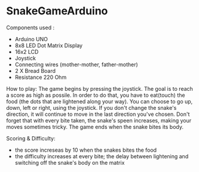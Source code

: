 # SnakeGameArduino
Components used : 
* Arduino UNO
* 8x8 LED Dot Matrix Display
* 16x2 LCD
* Joystick
* Connecting wires (mother-mother, father-mother)
* 2 X Bread Board
* Resistance 220 Ohm

How to play: 
    The game begins by pressing the joystick. The goal is to reach a score as high as possile. In order to do that, you have to eat(touch) the food (the dots that are lightened along your way). You can choose to go up, down, left or right, using the joystick. If you don't change the snake's direction, it will continue to move in the last direction you've chosen. Don't forget that with every bite taken, the snake's speen increases, making your moves sometimes tricky. The game ends when the snake bites its body.

Scoring & Difficulty:
* the score increseas by 10 when the snakes bites the food
* the difficulty increases at every bite; the delay between lightening and switching off the snake's body on the matrix


 
